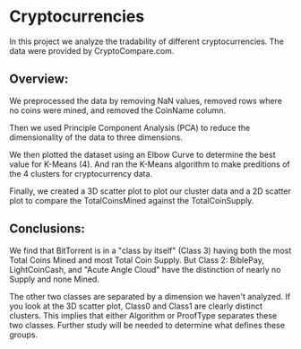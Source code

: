 # Cryptocurrencies

In this project we analyze the tradability of different cryptocurrencies. The data were provided by CryptoCompare.com.

## Overview:

We preprocessed the data by removing NaN values, removed rows where no coins were mined, and removed the CoinName column.

Then we used Principle Component Analysis (PCA) to reduce the dimensionality of the data to three dimensions.

We then plotted the dataset using an Elbow Curve to determine the best value for K-Means (4). And ran the K-Means algorithm to make preditions of the 4 clusters for cryptocurrency data.

Finally, we created a 3D scatter plot to plot our cluster data and a 2D scatter plot to compare the TotalCoinsMined against the TotalCoinSupply.

## Conclusions:

We find that BitTorrent is in a "class by itself" (Class 3) having both the most Total Coins Mined and most Total Coin Supply. But Class 2: BiblePay, LightCoinCash, and "Acute Angle Cloud" have the distinction of nearly no Supply and none Mined.

The other two classes are separated by a dimension we haven't analyzed. If you look at the 3D scatter plot, Class0 and Class1 are clearly distinct clusters. This implies that either Algorithm or ProofType separates these two classes. Further study will be needed to determine what defines these groups.
